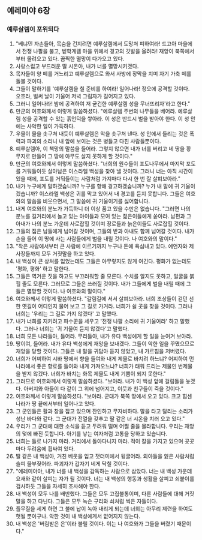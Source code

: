 ## 예레미야 6장

### 예루살렘이 포위되다
1. "베냐민 자손들아, 목숨을 건지려면 예루살렘에서 도망쳐 피하여라! 드고아 마을에서 전쟁 나팔을 불고, 벧학게렘 마을 위에서 경고의 깃발을 올려라! 재앙이 북쪽에서부터 몰려오고 있다. 끔찍한 멸망이 다가오고 있다.
2. 사랑스럽고 부드러운 딸 시온아, 내가 너를 멸망시키겠다.
3. 목자들이 양 떼를 거느리고 예루살렘으로 와서 사방에 장막을 치며 자기 가축 떼를 돌볼 것이다.
4. 그들이 말하기를 '예루살렘을 칠 준비를 하여라! 일어나라! 정오에 공격할 것이다. 오호라, 벌써 날이 기울어 저녁 그림자가 길어지고 있다.
5. 그러니 일어나라! 밤에 공격하여 저 굳건한 예루살렘 성을 무너뜨리자'라고 한다."
6. 만군의 여호와께서 이렇게 말씀하셨다. "예루살렘 주변의 나무들을 베어라. 예루살렘 성을 공격할 수 있는 흙언덕을 쌓아라. 이 성은 반드시 벌을 받아야 한다. 이 성 안에는 사악한 일이 가득하다.
7. 우물이 물을 솟구쳐 내듯이 예루살렘은 악을 솟구쳐 낸다. 성 안에서 들리는 것은 폭력과 파괴의 소리니 내 앞에 보이는 것은 병들고 다친 사람들뿐이다.
8. 예루살렘아, 이 책망의 말씀을 들어라. 그렇지 않으면 내가 너를 버리고 네 땅을 황무지로 만들어 그 땅에 아무도 살지 못하게 할 것이다."
9. 만군의 여호와께서 이렇게 말씀하셨다. "너희의 원수들이 포도나무에서 마지막 포도를 거둬들이듯 살아남은 이스라엘 백성을 찾아 낼 것이다. 그러니 너는 아직 시간이 있을 때에, 포도를 거둬들이는 사람처럼 가지마다 다시 한 번 잘 살펴보아라."
10. 내가 누구에게 말하겠습니까? 누구를 향해 경고하겠습니까? 누가 내 말에 귀 기울이겠습니까? 이스라엘 백성은 귀를 막고 있어서 내 경고를 듣지 못합니다. 그들은 여호와의 말씀을 비웃으면서, 그 말씀에 귀 기울이기를 싫어합니다.
11. 내게 여호와의 분노가 가득하니 더 이상 품고 있을 수만은 없습니다. "그러면 나의 분노를 길거리에서 놀고 있는 아이들과 모여 있는 젊은이들에게 쏟아라. 남편과 그 아내가 나의 분노 가운데 사로잡힐 것이며 장로들과 늙은이들도 사로잡힐 것이다.
12. 그들의 집은 남들에게 넘어갈 것이며, 그들의 밭과 아내도 함께 넘어갈 것이다. 내가 손을 들어 이 땅에 사는 사람들에게 벌을 내릴 것이다. 나 여호와의 말이다."
13. "작은 사람에서부터 큰 사람에 이르기까지 누구나 돈에 욕심내고 있다. 예언자와 제사장들까지 모두 거짓말을 하고 있다.
14. 내 백성이 큰 상처를 입었는데도 그들은 아무렇지도 않게 여긴다. 평화가 없는데도 '평화, 평화' 하고 말한다.
15. 그들은 역겨운 짓을 하고도 부끄러워할 줄 모른다. 수치를 알지도 못하고, 얼굴을 붉힐 줄도 모른다. 그러므로 그들은 쓰러질 것이다. 내가 그들에게 벌을 내릴 때에 그들은 멸망할 것이다. 나 여호와의 말이다."
16. 여호와께서 이렇게 말씀하셨다. "갈림길에 서서 살펴보아라. 너희 조상들이 걷던 선한 옛길이 어디인지 물어 보고 그 길로 가거라. 너희가 쉴 곳을 찾을 것이다. 그러나 너희는 '우리는 그 길로 가지 않겠다' 고 말했다.
17. 내가 너희를 지키려고 파수꾼을 세우고 '전쟁 나팔 소리에 귀 기울여라' 하고 말했다. 그러나 너희는 '귀 기울여 듣지 않겠다'고 말했다.
18. 너희 모든 나라들아, 들어라. 무리들아, 내가 유다 백성에게 할 일을 눈여겨 보아라.
19. 땅이여, 들어라. 내가 유다 백성에게 재앙을 보내겠다. 그들이 악한 일을 꾸몄으므로 재앙을 당할 것이다. 그들은 내 말을 귀담아 듣지 않았고, 내 가르침을 저버렸다.
20. 너희가 어찌하여 시바 땅에서 향을 들여와 내게 제물로 바치려 하느냐? 어찌하여 먼 나라에서 좋은 향료를 들여와 내게 가져오느냐? 너희가 태워 드리는 제물인 번제물을 받지 않겠다. 너희가 바치는 화목 제물도 내게 기쁨이 되지 못한다."
21. 그러므로 여호와께서 이렇게 말씀하셨다. "보아라. 내가 이 백성 앞에 걸림돌을 놓겠다. 아버지와 아들이 다 같이 그 위에 넘어지고, 이웃과 친구들이 죽을 것이다."
22. 여호와께서 이렇게 말씀하셨다. "보아라. 군대가 북쪽 땅에서 오고 있다. 크고 힘센 나라가 땅 끝에서부터 일어나고 있다.
23. 그 군인들은 활과 창을 잡고 있으며 잔인하고 무자비하다. 말을 타고 달리는 소리가 성난 바다와 같다. 그 군대가 전열을 갖추고 딸 같은 너 시온을 치러 오고 있다."
24. 우리가 그 군대에 대한 소식을 듣고 두려워 떨며 어쩔 줄을 몰라합니다. 우리는 재앙의 덫에 빠진 듯합니다. 아기를 낳는 여자처럼 고통을 당하고 있습니다.
25. 너희는 들로 나가지 마라. 거리에서 돌아다니지 마라. 적이 칼을 가지고 있으며 곳곳마다 두려움에 휩싸여 있다.
26. 딸 같은 내 백성아, 거친 베옷을 입고 잿더미에서 뒹굴어라. 외아들을 잃은 사람처럼 슬피 울부짖어라. 파괴자가 갑자기 네게 닥칠 것이다.
27. "예레미야야, 내가 너를 내 백성을 감독하는 사람으로 삼았다. 너는 내 백성 가운데 요새와 같이 살피는 자가 될 것이다. 너는 내 백성의 행동과 생활을 살피고 쇠붙이를 검사하듯 그들을 자세히 조사해야 한다.
28. 내 백성이 모두 나를 배반했다. 그들은 모두 고집불통이며, 다른 사람들에 대해 거짓말을 하고 다닌다. 그들은 모두 녹슨 구리와 쇠처럼 썩은 자들이다.
29. 풀무질을 세게 하면 그 불에 납이 녹아 내리게 되는데 너희는 아무리 제련을 하여도 헛될 뿐이구나. 악한 것이 내 백성에게서 없어지지 않는다.
30. 내 백성은 '버림받은 은'이라 불릴 것이다. 이는 나 여호와가 그들을 버렸기 때문이다."